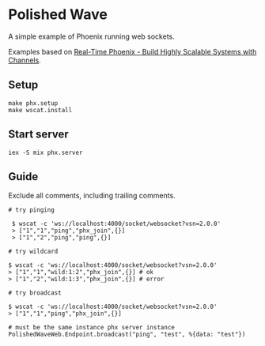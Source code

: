 # Polished Wave

A simple example of Phoenix running web sockets.

Examples based on [Real-Time Phoenix - Build Highly Scalable Systems with Channels](https://pragprog.com/titles/sbsockets/real-time-phoenix/).

## Setup

    make phx.setup
    make wscat.install

## Start server

    iex -S mix phx.server

## Guide

Exclude all comments, including trailing comments.

    # try pinging

     $ wscat -c 'ws://localhost:4000/socket/websocket?vsn=2.0.0'
     > ["1","1","ping","phx_join",{}]
     > ["1","2","ping","ping",{}]

    # try wildcard

    $ wscat -c 'ws://localhost:4000/socket/websocket?vsn=2.0.0'
    > ["1","1","wild:1:2","phx_join",{}] # ok
    > ["1","2","wild:1:3","phx_join",{}] # error

    # try broadcast

    $ wscat -c 'ws://localhost:4000/socket/websocket?vsn=2.0.0'
    > ["1","1","ping","phx_join",{}]

    # must be the same instance phx server instance
    PolishedWaveWeb.Endpoint.broadcast("ping", "test", %{data: "test"})


